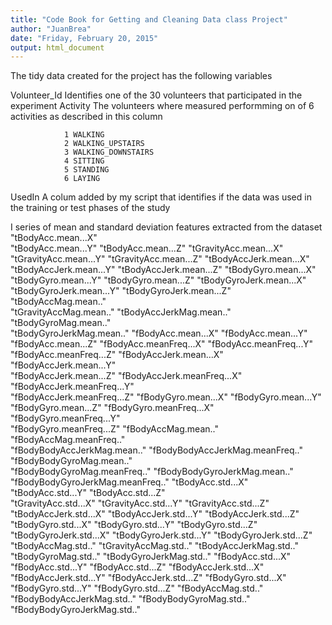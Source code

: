 ```yaml
---
title: "Code Book for Getting and Cleaning Data class Project"
author: "JuanBrea"
date: "Friday, February 20, 2015"
output: html_document
---
```


The tidy data created for the project has the following variables

Volunteer_Id    Identifies one of the 30 volunteers that participated in the experiment
Activity        The volunteers where measured performming on of 6 activities as described in this column
 
                1 WALKING
                2 WALKING_UPSTAIRS
                3 WALKING_DOWNSTAIRS
                4 SITTING
                5 STANDING
                6 LAYING
UsedIn          A colum added by my script that identifies if the data was used in the training or test phases of the study 

I series of mean and standard deviation features extracted from the dataset
"tBodyAcc.mean...X"              
"tBodyAcc.mean...Y"               "tBodyAcc.mean...Z"               "tGravityAcc.mean...X"           
"tGravityAcc.mean...Y"            "tGravityAcc.mean...Z"            "tBodyAccJerk.mean...X"          
"tBodyAccJerk.mean...Y"           "tBodyAccJerk.mean...Z"           "tBodyGyro.mean...X"             
"tBodyGyro.mean...Y"              "tBodyGyro.mean...Z"              "tBodyGyroJerk.mean...X"         
"tBodyGyroJerk.mean...Y"          "tBodyGyroJerk.mean...Z"          "tBodyAccMag.mean.."             
"tGravityAccMag.mean.."           "tBodyAccJerkMag.mean.."          "tBodyGyroMag.mean.."            
"tBodyGyroJerkMag.mean.."         "fBodyAcc.mean...X"               "fBodyAcc.mean...Y"              
"fBodyAcc.mean...Z"               "fBodyAcc.meanFreq...X"           "fBodyAcc.meanFreq...Y"          
"fBodyAcc.meanFreq...Z"           "fBodyAccJerk.mean...X"           "fBodyAccJerk.mean...Y"          
"fBodyAccJerk.mean...Z"           "fBodyAccJerk.meanFreq...X"       "fBodyAccJerk.meanFreq...Y"      
"fBodyAccJerk.meanFreq...Z"       "fBodyGyro.mean...X"              "fBodyGyro.mean...Y"             
"fBodyGyro.mean...Z"              "fBodyGyro.meanFreq...X"          "fBodyGyro.meanFreq...Y"         
"fBodyGyro.meanFreq...Z"          "fBodyAccMag.mean.."              "fBodyAccMag.meanFreq.."         
"fBodyBodyAccJerkMag.mean.."      "fBodyBodyAccJerkMag.meanFreq.."  "fBodyBodyGyroMag.mean.."        
"fBodyBodyGyroMag.meanFreq.."     "fBodyBodyGyroJerkMag.mean.."     "fBodyBodyGyroJerkMag.meanFreq.."
"tBodyAcc.std...X"                "tBodyAcc.std...Y"                "tBodyAcc.std...Z"               
"tGravityAcc.std...X"             "tGravityAcc.std...Y"             "tGravityAcc.std...Z"            
"tBodyAccJerk.std...X"            "tBodyAccJerk.std...Y"            "tBodyAccJerk.std...Z"           
"tBodyGyro.std...X"               "tBodyGyro.std...Y"               "tBodyGyro.std...Z"              
"tBodyGyroJerk.std...X"           "tBodyGyroJerk.std...Y"           "tBodyGyroJerk.std...Z"          
"tBodyAccMag.std.."               "tGravityAccMag.std.."            "tBodyAccJerkMag.std.."          
"tBodyGyroMag.std.."              "tBodyGyroJerkMag.std.."          "fBodyAcc.std...X"               
"fBodyAcc.std...Y"                "fBodyAcc.std...Z"                "fBodyAccJerk.std...X"           
"fBodyAccJerk.std...Y"            "fBodyAccJerk.std...Z"            "fBodyGyro.std...X"              
"fBodyGyro.std...Y"               "fBodyGyro.std...Z"               "fBodyAccMag.std.."              
"fBodyBodyAccJerkMag.std.."       "fBodyBodyGyroMag.std.."          "fBodyBodyGyroJerkMag.std.."     
> 